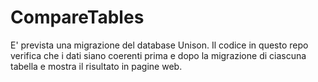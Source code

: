 CompareTables
=============

E' prevista una migrazione del database Unison.
Il codice in questo repo verifica che i dati siano coerenti prima e dopo la migrazione di ciascuna tabella e mostra il risultato in pagine web.